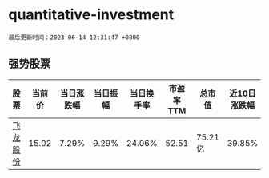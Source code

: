# quantitative-investment

`最后更新时间：2023-06-14 12:31:47 +0800`

## 强势股票

|股票|当前价|当日涨跌幅|当日振幅|当日换手率|市盈率TTM|总市值|近10日涨跌幅|
|----|----|----|----|----|----|----|----|
|[飞龙股份](https://xueqiu.com/S/SZ002536)|15.02|7.29%|9.29%|24.06%|52.51|75.21亿|39.85%|
